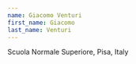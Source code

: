 ```yaml
---
name: Giacomo Venturi
first_name: Giacomo
last_name: Venturi
---
```


Scuola Normale Superiore, Pisa, Italy